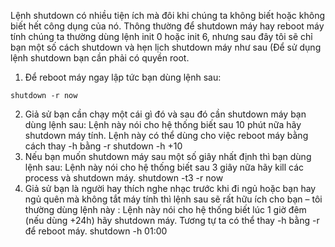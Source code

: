 Lệnh shutdown có nhiều tiện ích mà đôi khi chúng ta không biết hoặc không biết hết công dụng của nó. Thông thường để shutdown máy hay reboot máy tính chúng ta thường dùng lệnh init 0 hoặc init 6, nhưng sau đây tôi sẽ chỉ bạn một số cách shutdown và hẹn lịch shutdown máy như sau (Để sử dụng lệnh shutdown bạn cần phải có quyền root.

1. Để reboot máy ngay lập tức bạn dùng lệnh sau:

`shutdown -r now`

2. Giả sử bạn cần chạy một cái gì đó và sau đó cần shutdown máy bạn dùng lệnh sau:
Lệnh này nói cho hệ thống biết sau 10 phút nữa hãy shutdown máy tính.
Lệnh này có thể dùng cho việc reboot máy bằng cách thay -h bằng -r
shutdown -h +10
3. Nếu bạn muốn shutdown máy sau một số giây nhất định thì bạn dùng lệnh sau:
Lệnh này nói cho hệ thống biết sau 3 giây nữa hãy kill các process và shutdown máy.
shutdown -t3 -r now
4. Giả sử bạn là người hay thích nghe nhạc trước khi đi ngủ hoặc bạn hay ngủ quên mà không tắt máy tính thì lệnh sau sẽ rất hữu ích cho bạn – tôi thường dùng lệnh này :
Lệnh này nói cho hệ thống biết lúc 1 giờ đêm (nếu dùng +24h) hãy shutdown máy.
Tương tự ta có thể thay -h bằng -r để reboot máy.
shutdown -h 01:00
